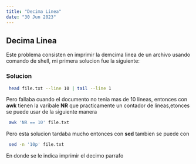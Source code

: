 ```yaml
---
title: "Decima Linea"
date: "30 Jun 2023"
---
```


## Decima Linea



 Este problema consisten en imprimir la demcima linea de un archivo usando comando de shell, mi primera solucion fue la siguiente:
 
### Solucion


```sh
 head file.txt --line 10 | tail --line 1
```
 

 Pero fallaba cuando el documento no tenia mas de 10 lineas, entonces con **awk** tienen la varibale **NR** que practicamente un contador de lineas,etonces
 se puede usar de la siguiente manera
 

```sh
 awk 'NR == 10' file.txt
```
 

 Pero esta solucion tardaba mucho entonces con **sed** tambien se puede con
 

```sh
 sed -n '10p' file.txt
```
 

 En donde se le indica imprimir el decimo parrafo
 


